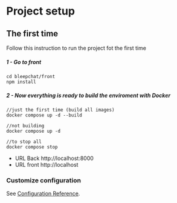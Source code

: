 # Project setup

## The first time
Follow this instruction to run the project fot the first time
##### 1 - Go to front
```
cd bleepchat/front
npm install
```

##### 2 - Now everything is ready to build the enviroment with Docker
```
//just the first time (build all images) 
docker compose up -d --build

//not building
docker compose up -d

//to stop all
docker compose stop
```

- URL Back http://localhost:8000
- URL front http://localhost

### Customize configuration
See [Configuration Reference](https://cli.vuejs.org/config/).
